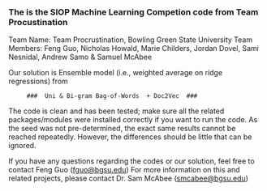 ### The is the SIOP Machine Learning Competion code from Team Procustination ###
Team Name: Team Procrustination, Bowling Green State University
Team Members: Feng Guo, Nicholas Howald, Marie Childers, Jordan Dovel, Sami Nesnidal, Andrew Samo & Samuel McAbee


Our solution is Ensemble model (i.e., weighted average on ridge regressions) from

         ###  Uni & Bi-gram Bag-of-Words  + Doc2Vec  ###

The code is clean and has been tested; make sure all the related packages/modules were installed correctly if you want to run the code. As the seed was not pre-determined, the exact same results cannot be reached repeatedly. However, the differences should be little that can be ignored. 

If you have any questions regarding the codes or our solution, feel free to contact Feng Guo (fguo@bgsu.edu)
For more information on this and related projects, please contact Dr. Sam McAbee (smcabee@bgsu.edu)











               
